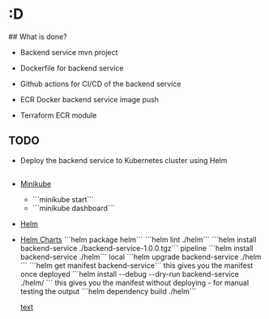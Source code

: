 # :D 

## What is done?

- Backend service mvn project
- Dockerfile for backend service
- Github actions for CI/CD of the backend service
- ECR Docker backend service image push

- Terraform ECR module


## TODO

- Deploy the backend service to Kubernetes cluster using Helm


##

- [Minikube](https://minikube.sigs.k8s.io/docs/)

    - ´´´minikube start´´´
    - ´´´minikube dashboard´´´

- [Helm](https://helm.sh/docs/intro/using_helm/)
- [Helm Charts](https://helm.sh/docs/topics/charts/)
    ´´´helm package helm´´´
    ´´´helm lint ./helm´´´
    ´´´helm install backend-service ./backend-service-1.0.0.tgz´´´ pipeline
    ´´´helm install backend-service ./helm´´´ local
    ´´´helm upgrade backend-service ./helm´´´ 
    ´´´helm get manifest backend-service´´´ this gives you the manifest once deployed
    ´´´helm install --debug --dry-run backend-service ./helm/ ´´´ this gives you the manifest without deploying - for manual testing the output
    ´´´helm dependency build ./helm´´´


    [text](services/backend-service/helm/templates/deployment.yaml)